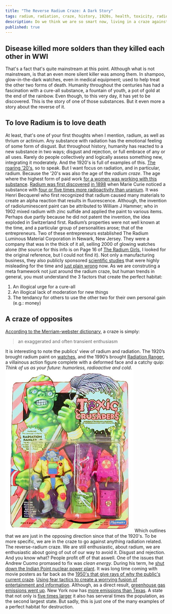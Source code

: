 ```yaml
---
title: "The Reverse Radium Craze: A Dark Story"
tags: radium, radiation, craze, history, 1920s, health, toxicity, radioactive, radium-paint, radium-craze, radioactive-material, environmental-impact, clean-energy, Andrew-Cuomo, Indian-Point, greenhouse-gas-emissions
description: Do we think we are so smart now, living in a craze against a craze?
published: true
---
```

## Disease killed more solders than they killed each other in WWI
That's a fact that's quite mainstream at this point. Although what is not mainstream, is that an even more silent killer was among them. In shampoo, glow-in-the-dark watches, even in medical equipment; used to help treat the other two forms of death. Humanity throughout the centuries has had a fascination with a cure-all substance, a fountain of youth, a pot of gold at the end of the rainbow. Even though, to this very day, it has yet to be discovered. This is the story of one of those substances. But it even more a story about the reverse of it.
## To love Radium is to love death
At least, that's one of your first thoughts when I mention, radium, as well as thrium or actinium. Any substance with radiation has the emotional feeling of some form of disgust. But throughout history, humanity has reacted to a new substance in two ways; disgust and rejection, or full embrace of any or all uses. Rarely do people collectively and logically assess something new, integrating it moderately. And the 1920's is full of examples of this. [The roaring '20's](https://www.britannica.com/topic/Roaring-Twenties), so to speak. But I want focus on radiation, and in particular, radium. Because the '20's was also the age of the *radium craze*. The age where the highest form of paid work [for a women was working with this substance](https://www.britannica.com/story/radium-girls-the-women-who-fought-for-their-lives-in-a-killer-workplace).  [Radium was first discovered](https://www.britannica.com/science/radium) [in 1898](https://www.nyhistory.org/blogs/get-me-a-radium-highball-new-york-and-the-radium-craze) when Marie Curie noticed a substance with [four or five times more radioactivity than uranium](https://chem.libretexts.org/Courses/Furman_University/CHM101%3A_Chemistry_and_Global_Awareness_(Gordon)/05%3A_Basics_of_Nuclear_Science/5.01%3A_The_Discovery_of_Radiation). It was Henri Becquerel who first recognized that radium caused many materials to create an alpha reaction that results in fluorescence. Although, the invention of radioluminescent paint can be attributed to William J Hammer; who in 1902 mixed radium with zinc sulfide and applied the paint to various items. Perhaps due partly because he did not patent the invention, the idea exploded in Switzerland first. Radium’s properties were not well known at the time, and a particular group of personalities arose; that of the entrepreneurs. Two of these entrepreneurs established The Radium Luminous Material Corporation in Newark, New Jersey. They were a company that was in the thick of it all, selling 2000 of glowing watches alone (the source for this info is on Page 16 of [The Radium Girls](https://catalog.loc.gov/vwebv/search?searchCode=LCCN&searchArg=2016040681&searchType=1&permalink=y), I looked for the original reference, but I could not find it). Not only a manufacturing business, they also publicly sponsored [scientific studies](https://books.google.com/books?id=z9Vy1cL9Y1QC&newbks=1&newbks_redir=0&printsec=frontcover&dq=intitle:radium&hl=en#v=onepage&q&f=true) that were highly misleading for the time and [just plain wrong](https://www.ncbi.nlm.nih.gov/pmc/articles/PMC5535674/) now. As we are construting a meta framework not just around the radium craze, but human trends in general, you must understand the 3 factors that create the perfect habitat:
1. An illogical urge for a cure-all
2. An illogical lack of moderation for new things
3. The tendancy for others to use the other two for their own personal gain (e.g.: money)
## A craze of opposites
[According to the Merriam-webster dictionary](https://www.merriam-webster.com/dictionary/craze), a craze is simply: 
> an exaggerated and often transient enthusiasm

It is interesting to note the publics' view of radium and radiation. The 1920’s brought radium paint on [watches](https://orau.org/health-physics-museum/collection/radioluminescent/watch.html), and the 1990’s brought [Radiation Ranger](https://www.orau.org/health-physics-museum/img/museum/toys/radiation-ranger.jpg), a villainous action figure complete with a deformed face and a catchy quip: *Think of us as your future: humorless, radioactive and cold*. 
![Radation Ranger 1990's toy](/assets/images/radiation-ranger.jpg) Which outlines that we are just in the opposing direction since that of the 1920's. To be more specific, we are in the craze to go against anything radiation related. The reverse-radium craze. We are still enthusiastic, about radium, we are enthusiastic about going of out of our way to avoid it. Disgust and rejection. And you know what? People profit off of that aswell. One of the issues that Andrew Cuomo promased to fix was *clean energy*. During his term, he [shut down the Indian Point nuclear power plant](https://www.theguardian.com/environment/2024/mar/20/nuclear-plant-closure-carbon-emissions-new-york). It was long time coming with movie posters as far back as the [1950's that give rays of why the public's current craze](https://www.orau.org/health-physics-museum/collection/movie-posters/index.html). [Using fear tactics to create a worrying fusion of entertainment and information](https://www.orau.org/blog/museum/four-fun-facts-about-the-atomic-movie-posters-at-oraus-museum-of-radiation-and-radioactivity.html). Although, as a direct result, [greenhouse gas emissions went up](https://manhattan.institute/article/back-from-the-dead-prospects-for-restoring-closed-nuclear-plants-to-operation). New York now has [more emissions than Texas](https://am.jpmorgan.com/content/dam/jpm-am-aem/global/en/insights/eye-on-the-market/electravision-amv.pdf). A state that not only is [five times larger](https://geographyhost.com/texas-vs-new-york/#:~:text=The%20state%20of%20Texas%20is%20nearly%205%20times,%E2%80%93%20around%2054%2C555%20square%20miles%20%28141%2C300%20sq%20km%29) it also has serveral times the population, as the second largest state. But sadly, this is just one of the many examples of a perfect habitat for destruction. 

